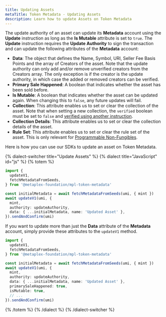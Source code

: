 ```yaml
---
title: Updating Assets
metaTitle: Token Metadata - Updating Assets
description: Learn how to update Assets on Token Metadata
---
```


The update authority of an asset can update its **Metadata** account using the **Update** instruction as long as the **Is Mutable** attribute is set to `true`. The **Update** instruction requires the **Update Authority** to sign the transaction and can update the following attributes of the **Metadata** account:

- **Data**: The object that defines the Name, Symbol, URI, Seller Fee Basis Points and the array of Creators of the asset. Note that the update authority can only add and/or remove unverified creators from the Creators array. The only exception is if the creator is the update authority, in which case the added or removed creators can be verified.
- **Primary Sale Happened**: A boolean that indicates whether the asset has been sold before.
- **Is Mutable**: A boolean that indicates whether the asset can be updated again. When changing this to `false`, any future updates will fail.
- **Collection**: This attribute enables us to set or clear the collection of the asset. Note that when setting a new collection, the `verified` boolean must be set to `false` and [verified using another instruction](/token-metadata/collections).
- **Collection Details**: This attribute enables us to set or clear the collection details of the asset.
- **Rule Set**: This attribute enables us to set or clear the rule set of the asset. This is only relevant for [Programmable Non-Fungibles](/token-metadata/pnfts).

Here is how you can use our SDKs to update an asset on Token Metadata.

{% dialect-switcher title="Update Assets" %}
{% dialect title="JavaScript" id="js" %}
{% totem %}

```ts
import {
  updateV1,
  fetchMetadataFromSeeds,
} from '@metaplex-foundation/mpl-token-metadata'

const initialMetadata = await fetchMetadataFromSeeds(umi, { mint })
await updateV1(umi, {
  mint,
  authority: updateAuthority,
  data: { ...initialMetadata, name: 'Updated Asset' },
}).sendAndConfirm(umi)
```

If you want to update more than just the **Data** attribute of the **Metadata** account, simply provide these attributes to the `updateV1` method.

```ts
import {
  updateV1,
  fetchMetadataFromSeeds,
} from '@metaplex-foundation/mpl-token-metadata'

const initialMetadata = await fetchMetadataFromSeeds(umi, { mint })
await updateV1(umi, {
  mint,
  authority: updateAuthority,
  data: { ...initialMetadata, name: 'Updated Asset' },
  primarySaleHappened: true,
  isMutable: true,
  // ...
}).sendAndConfirm(umi)
```

{% /totem %}
{% /dialect %}
{% /dialect-switcher %}
